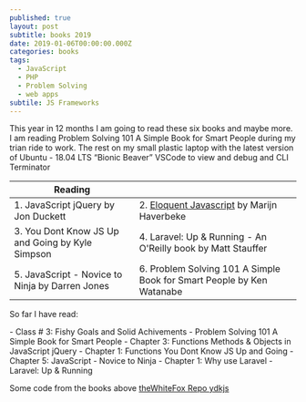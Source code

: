 ```yaml
---
published: true
layout: post
subtitle: books 2019
date: 2019-01-06T00:00:00.000Z
categories: books
tags:
  - JavaScript
  - PHP
  - Problem Solving
  - web apps
subtile: JS Frameworks
---
```


<p>This year in 12 months I am going to read these six books and maybe more. I am reading Problem Solving 101 A Simple Book for Smart People during my trian ride to work. The rest on my small plastic laptop with the latest version of Ubuntu - 18.04 LTS “Bionic Beaver”  VSCode to view and debug and CLI Terminator</p>

| Reading| |
|----------------------------------------------|-------------------------------|
| 1. JavaScript jQuery by Jon Duckett | 2. [Eloquent Javascript](https://eloquentjavascript.net/index.html) by Marijn Haverbeke |
| 3. You Dont Know JS Up and Going by Kyle Simpson | 4. Laravel: Up & Running - An O'Reilly book by Matt Stauffer |
| 5. JavaScript - Novice to Ninja by Darren Jones | 6. Problem Solving 101 A Simple Book for Smart People by Ken Watanabe |

<p class="pt-3">So far I have read:</p>
  - Class # 3: Fishy Goals and Solid Achivements - Problem Solving 101 A Simple Book for Smart People
  - Chapter 3: Functions Methods & Objects in JavaScript jQuery 
  - Chapter 1: Functions You Dont Know JS Up and Going
  - Chapter 5: JavaScript - Novice to Ninja
  - Chapter 1: Why use Laravel - Laravel: Up & Running

<p>Some code from the books above <a href="https://github.com/theWhiteFox/ydkjs">theWhiteFox Repo ydkjs</a></p>
